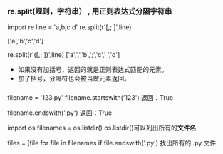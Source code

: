 ### re.split(规则，字符串） , 用正则表达式分隔字符串

import re 
line = 'a,b;c d' 
re.split(r'[,; ]',line) 

['a','b','c','d'] 

re.split(r'([,; ])',line) 
['a',',','b',';','c',' ','d']

- 如果没有加括号，返回的就是正则表达式匹配的元素。
- 加了括号，分隔符也会被当做元素返回。 


### 
filename = '123.py' 
filename.startswith('123') 
返回：True 

filename.endswith('.py') 
返回：True 


import os 
filenames = os.listdir() 
os.listdir()可以列出所有的**文件名**


files = [file for file in filenames if file.endswith('.py') 
找出所有的 .py 文件
 


